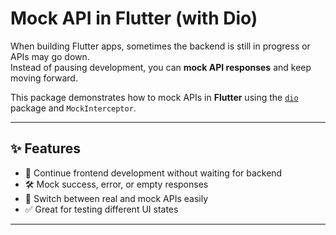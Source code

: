 # Mock API in Flutter (with Dio)

When building Flutter apps, sometimes the backend is still in progress or APIs may go down.  
Instead of pausing development, you can **mock API responses** and keep moving forward.  

This package demonstrates how to mock APIs in **Flutter** using the [`dio`](https://pub.dev/packages/dio) package and `MockInterceptor`.

---

## ✨ Features
- 🚀 Continue frontend development without waiting for backend
- 🛠️ Mock success, error, or empty responses
- 🔄 Switch between real and mock APIs easily
- ✅ Great for testing different UI states

---

